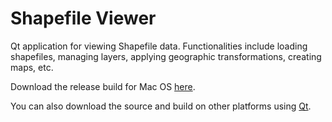 # Shapefile Viewer
Qt application for viewing Shapefile data. Functionalities include loading shapefiles, managing layers, applying geographic transformations, creating maps, etc.

Download the release build for Mac OS [here](https://github.com/zhihao-liu/shapefile-viewer-qt/releases/download/1.0/shapefile-viewer-release.zip).

You can also download the source and build on other platforms using [Qt](https://www.qt.io).